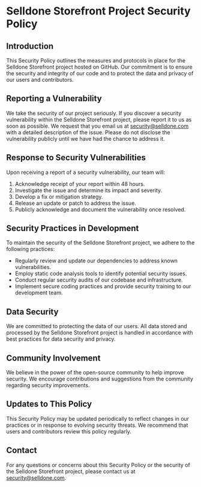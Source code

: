 # Selldone Storefront Project Security Policy

## Introduction

This Security Policy outlines the measures and protocols in place for the Selldone Storefront project hosted on GitHub.
Our commitment is to ensure the security and integrity of our code and to protect the data and privacy of our users and
contributors.

## Reporting a Vulnerability

We take the security of our project seriously. If you discover a security vulnerability within the Selldone Storefront
project, please report it to us as soon as possible. We request that you email us
at [security@selldone.com](mailto:security@selldone.com) with a detailed description of the issue. Please do not
disclose the vulnerability publicly until we have had the chance to address it.

## Response to Security Vulnerabilities

Upon receiving a report of a security vulnerability, our team will:

1. Acknowledge receipt of your report within 48 hours.
2. Investigate the issue and determine its impact and severity.
3. Develop a fix or mitigation strategy.
4. Release an update or patch to address the issue.
5. Publicly acknowledge and document the vulnerability once resolved.

## Security Practices in Development

To maintain the security of the Selldone Storefront project, we adhere to the following practices:

- Regularly review and update our dependencies to address known vulnerabilities.
- Employ static code analysis tools to identify potential security issues.
- Conduct regular security audits of our codebase and infrastructure.
- Implement secure coding practices and provide security training to our development team.

## Data Security

We are committed to protecting the data of our users. All data stored and processed by the Selldone Storefront project
is handled in accordance with best practices for data security and privacy.

## Community Involvement

We believe in the power of the open-source community to help improve security. We encourage contributions and
suggestions from the community regarding security improvements.

## Updates to This Policy

This Security Policy may be updated periodically to reflect changes in our practices or in response to evolving security
threats. We recommend that users and contributors review this policy regularly.

## Contact

For any questions or concerns about this Security Policy or the security of the Selldone Storefront project, please
contact us at [security@selldone.com](mailto:security@selldone.com).
